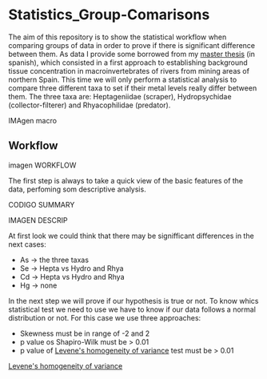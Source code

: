 # Statistics_Group-Comarisons
The aim of this repository is to show the statistical workflow when comparing groups of data in order to prove if there is significant difference between them.
As data I provide some borrowed from my [master thesis](https://www.linkedin.com/in/odeibarredo/detail/treasury/summary/?entityUrn=urn%3Ali%3Afs_treasuryMedia%3A(ACoAACDk650BBiDdPC-DOcNkGvDFwViWdAt4Htc%2C1499870688517)) (in spanish), which consisted in a first approach to establishing background tissue concentration in macroinvertebrates of rivers from mining areas of northern Spain. This time we will only perform a statistical analysis to compare three different taxa to set if their metal levels really differ between them. The three taxa are: Heptageniidae (scraper), Hydropsychidae (collector-filterer) and Rhyacophilidae (predator).

IMAgen macro

## Workflow

imagen WORKFLOW

The first step is always to take a quick view of the basic features of the data, perfoming som descriptive analysis.

CODIGO SUMMARY

IMAGEN DESCRIP

At first look we could think that there may be signifficant differences in the next cases:
- As -> the three taxas
- Se -> Hepta vs Hydro and Rhya
- Cd -> Hepta vs Hydro and Rhya
- Hg -> none

In the next step we will prove if our hypothesis is true or not. To know whics statistical test we need to use we have to know if our data follows a normal distribution or not. For this case we use three approaches:
- Skewness must be in range of -2 and 2
- p value os Shapiro-Wilk must be > 0.01
- p value of [Levene's homogeneity of variance](https://en.wikipedia.org/wiki/Levene%27s_test) test must be > 0.01

[Levene's homogeneity of variance](https://en.wikipedia.org/wiki/Levene%27s_test)
